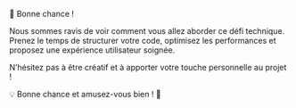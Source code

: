 🚀 Bonne chance !

Nous sommes ravis de voir comment vous allez aborder ce défi technique. Prenez le temps de structurer votre code, optimisez les performances et proposez une expérience utilisateur soignée.

N’hésitez pas à être créatif et à apporter votre touche personnelle au projet !

💡 Bonne chance et amusez-vous bien ! 🎉
